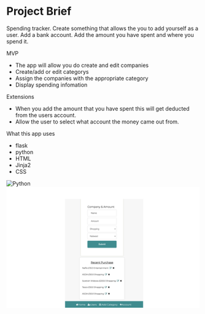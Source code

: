 # Project Brief

Spending tracker. Create something that allows the you to add yourself as a user. 
Add a bank account. 
Add the amount you have spent and where you spend it.

MVP

- The app will allow you do create and edit companies
- Create/add or edit categorys
- Assign the companies with the appropriate category
- Display spending infomation

Extensions

- When you add the amount that you have spent this will get deducted from the users account. 
- Allow the user to select what account the money came out from. 


What this app uses
- flask
- python
- HTML
- Jinja2
- CSS

<img width="322" alt="Python" src="https://user-images.githubusercontent.com/73443858/121328322-23106680-c90c-11eb-99e4-875e495fcbf6.png"> <img src="img/Bottom_of_app.jpg" alt="Bottom of the app">
